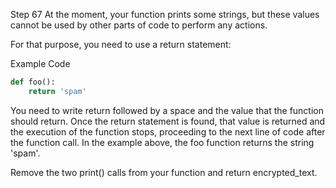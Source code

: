 Step 67
At the moment, your function prints some strings, but these values cannot be used by other parts of code to perform any actions.

For that purpose, you need to use a return statement:

Example Code

```python
def foo():
    return 'spam'
```

You need to write return followed by a space and the value that the function should return. Once the return statement is found, that value is returned and the execution of the function stops, proceeding to the next line of code after the function call. In the example above, the foo function returns the string 'spam'.

Remove the two print() calls from your function and return encrypted_text.
